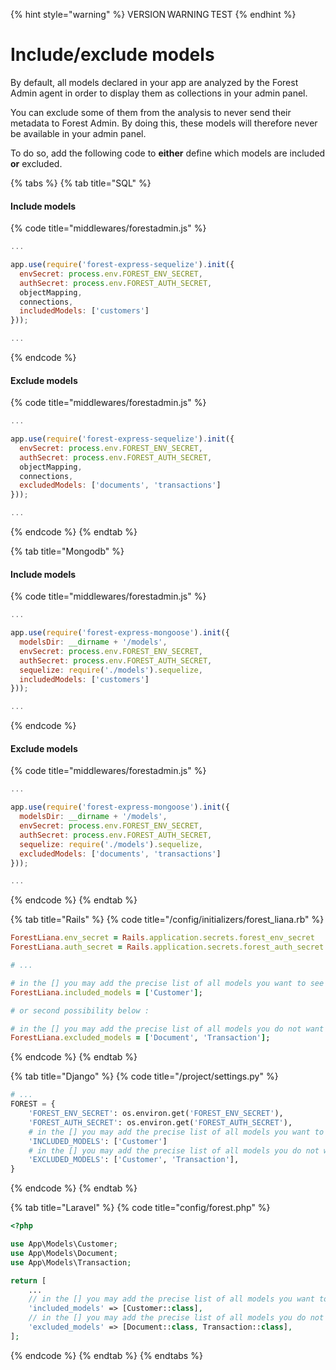{% hint style="warning" %}
VERSION WARNING TEST
{% endhint %}

# Include/exclude models

By default, all models declared in your app are analyzed by the Forest Admin agent in order to display them as collections in your admin panel.

You can exclude some of them from the analysis to never send their metadata to Forest Admin. By doing this, these models will therefore never be available in your admin panel.

To do so, add the following code to **either** define which models are included **or** excluded.

{% tabs %}
{% tab title="SQL" %}
#### Include models

{% code title="middlewares/forestadmin.js" %}
```javascript
...

app.use(require('forest-express-sequelize').init({
  envSecret: process.env.FOREST_ENV_SECRET,
  authSecret: process.env.FOREST_AUTH_SECRET,
  objectMapping,
  connections,
  includedModels: ['customers']
}));

...
```
{% endcode %}

#### Exclude models

{% code title="middlewares/forestadmin.js" %}
```javascript
...

app.use(require('forest-express-sequelize').init({
  envSecret: process.env.FOREST_ENV_SECRET,
  authSecret: process.env.FOREST_AUTH_SECRET,
  objectMapping,
  connections,
  excludedModels: ['documents', 'transactions']
}));

...
```
{% endcode %}
{% endtab %}

{% tab title="Mongodb" %}
#### Include models

{% code title="middlewares/forestadmin.js" %}
```javascript
...

app.use(require('forest-express-mongoose').init({
  modelsDir: __dirname + '/models',
  envSecret: process.env.FOREST_ENV_SECRET,
  authSecret: process.env.FOREST_AUTH_SECRET,
  sequelize: require('./models').sequelize,
  includedModels: ['customers']
}));

...
```
{% endcode %}

#### Exclude models

{% code title="middlewares/forestadmin.js" %}
```javascript
...

app.use(require('forest-express-mongoose').init({
  modelsDir: __dirname + '/models',
  envSecret: process.env.FOREST_ENV_SECRET,
  authSecret: process.env.FOREST_AUTH_SECRET,
  sequelize: require('./models').sequelize,
  excludedModels: ['documents', 'transactions']
}));

...
```
{% endcode %}
{% endtab %}

{% tab title="Rails" %}
{% code title="/config/initializers/forest_liana.rb" %}
```ruby
ForestLiana.env_secret = Rails.application.secrets.forest_env_secret
ForestLiana.auth_secret = Rails.application.secrets.forest_auth_secret

# ...

# in the [] you may add the precise list of all models you want to see in Forest
ForestLiana.included_models = ['Customer'];

# or second possibility below :

# in the [] you may add the precise list of all models you do not want to see in Forest
ForestLiana.excluded_models = ['Document', 'Transaction'];
```
{% endcode %}
{% endtab %}

{% tab title="Django" %}
{% code title="/project/settings.py" %}
```python
# ...
FOREST = {
    'FOREST_ENV_SECRET': os.environ.get('FOREST_ENV_SECRET'),
    'FOREST_AUTH_SECRET': os.environ.get('FOREST_AUTH_SECRET'),
    # in the [] you may add the precise list of all models you want to see in Forest
    'INCLUDED_MODELS': ['Customer']
    # in the [] you may add the precise list of all models you do not want to see in Forest
    'EXCLUDED_MODELS': ['Customer', 'Transaction'],
}
```
{% endcode %}
{% endtab %}

{% tab title="Laravel" %}
{% code title="config/forest.php" %}
```php
<?php

use App\Models\Customer;
use App\Models\Document;
use App\Models\Transaction;

return [
    ...
    // in the [] you may add the precise list of all models you want to see in Forest
    'included_models' => [Customer::class],
    // in the [] you may add the precise list of all models you do not want to see in Forest
    'excluded_models' => [Document::class, Transaction::class],
];
```
{% endcode %}
{% endtab %}
{% endtabs %}
